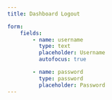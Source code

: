 ```yaml
---
title: Dashboard Logout

form:
    fields:
        - name: username
          type: text
          placeholder: Username
          autofocus: true

        - name: password
          type: password
          placeholder: Password
---
```

